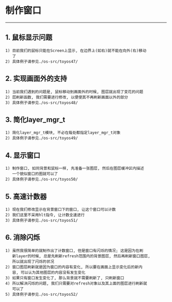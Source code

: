 # **制作窗口** #
***


## **1. 鼠标显示问题** ##
    1) 目前我们的鼠标只能在Screen上显示, 在边界上(如右)就不能在向外(右)移动
       了
    2) 具体例子请参见./os-src/toyos47/


## **2. 实现画面外的支持** ##
    1) 当前我们遇到的问题是, 鼠标移动到画面外的时候, 图层就出现了变花的问题
    2) 层刷新函数, 我们需要进行修改, 以便使其不再刷新画面以外的部分
    3) 具体例子请参见./os-src/toyos48/


## **3. 简化layer_mgr_t** ##
    1) 简化layer_mgr_t模块, 不必在每处都指定layer_mgr_t对象
    2) 具体例子请参见./os-src/toyos49/



## **4. 显示窗口** ##
    1) 制作窗口, 如同背景和鼠标一样, 先准备一张图层, 然后在图层缓冲区内描述
       一个貌似窗口的图就可以了
    2) 具体例子请参见./os-src/toyos50/



## **5. 高速计数器** ##
    1) 现在我们修改显示在背景窗口下的窗口, 让这个窗口可以计数
    2) 我们这里不采用hlt指令, 让计数全速进行
    3) 具体例子请参见./os-src/toyos51/


## **6. 消除闪烁** ##
    1) 虽然我很简单的就制作出了计数窗口, 但是窗口有闪烁的情况; 这是因为在刷
       新layer的时候, 总是先刷新refresh范围内的背景图层, 然后再刷新窗口图层,
       所以就出现了闪烁的状况
    2) 窗口图层刷新就是因为窗口的内容有变化, 所以要在画面上显示变化后的新内
       容, 可以认为其他图层的内容没有发生变化
    3) 如果只有窗口发生变化了, 那么背景就不需要刷新了, 只刷新窗口
    4) 所以解决闪烁的问题, 我们只需要对refresh对象以及其上面的图层进行刷新就
       可以了
    5) 具体例子请参见./os-src/toyos52/
